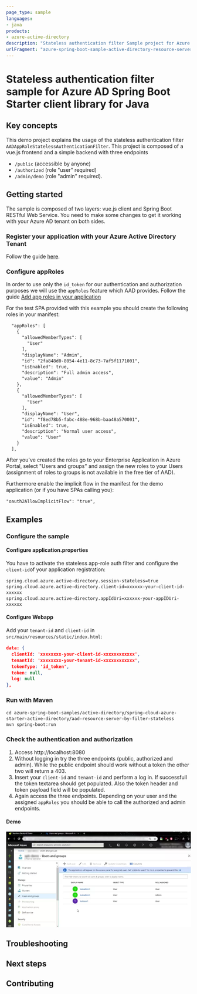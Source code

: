 ```yaml
---
page_type: sample
languages:
- java
products:
- azure-active-directory
description: "Stateless authentication filter Sample project for Azure AD Spring Boot Starter client library"
urlFragment: "azure-spring-boot-sample-active-directory-resource-server-by-filter-stateless"
---
```


# Stateless authentication filter sample for Azure AD Spring Boot Starter client library for Java

## Key concepts

This demo project  explains the usage of the stateless authentication filter `AADAppRoleStatelessAuthenticationFilter`.
This project is composed of a vue.js frontend and a simple backend with three endpoints
* `/public` (accessible by anyone)
* `/authorized` (role "user" required)
* `/admin/demo` (role "admin" required).

## Getting started
The sample is composed of two layers: vue.js client and Spring Boot RESTful Web Service. You need to make some changes 
to get it working with your Azure AD tenant on both sides.



### Register your application with your Azure Active Directory Tenant

Follow the guide [here](https://docs.microsoft.com/azure/active-directory/develop/v1-protocols-openid-connect-code#register-your-application-with-your-ad-tenant).

### Configure appRoles

In order to use only the `id_token` for our authentication and authorization purposes we will use the
`appRoles` feature which AAD provides. Follow the guide 
[Add app roles in your application](https://docs.microsoft.com/azure/active-directory/develop/howto-add-app-roles-in-azure-ad-apps)

For the test SPA provided with this example you should create the following roles in your manifest:

```
  "appRoles": [
    {
      "allowedMemberTypes": [
        "User"
      ],
      "displayName": "Admin",
      "id": "2fa848d0-8054-4e11-8c73-7af5f1171001",
      "isEnabled": true,
      "description": "Full admin access",
      "value": "Admin"
    },
    {
      "allowedMemberTypes": [
        "User"
      ],
      "displayName": "User",
      "id": "f8ed78b5-fabc-488e-968b-baa48a570001",
      "isEnabled": true,
      "description": "Normal user access",
      "value": "User"
    }
  ],
```

After you've created the roles go to your Enterprise Application in Azure Portal, select "Users and groups" and 
assign the new roles to your Users (assignment of roles to groups is not available in the free tier of AAD).

Furthermore enable the implicit flow in the manifest for the demo application 
(or if you have SPAs calling you):

```
"oauth2AllowImplicitFlow": "true",
```

## Examples
### Configure the sample

#### Configure application.properties

You have to activate the stateless app-role auth filter and configure the `client-id`of your application registration:

```properties
spring.cloud.azure.active-directory.session-stateless=true
spring.cloud.azure.active-directory.client-id=xxxxxx-your-client-id-xxxxxx
spring.cloud.azure.active-directory.appIdUri=xxxxxx-your-appIDUri-xxxxxx
```

#### Configure Webapp

Add your `tenant-id` and `client-id` in `src/main/resources/static/index.html`:

```json
data: {
  clientId: 'xxxxxxxx-your-client-id-xxxxxxxxxxxx',
  tenantId: 'xxxxxxxx-your-tenant-id-xxxxxxxxxxxx',
  tokenType: 'id_token',
  token: null,
  log: null
},
``` 

### Run with Maven
```shell
cd azure-spring-boot-samples/active-directory/spring-cloud-azure-starter-active-directory/aad-resource-server-by-filter-stateless
mvn spring-boot:run
```

### Check the authentication and authorization
	
1. Access http://localhost:8080
2. Without logging in try the three endpoints (public, authorized and admin). While the public 
   endpoint should work without a token the other two will return a 403.
3. Insert your `client-id` and `tenant-id` and perform a log in. If successfull the token textarea
   should get populated. Also the token header and token payload field will be populated.   
4. Again access the three endpoints. Depending on your user and the assigned `appRoles` you should
   be able to call the authorized and admin endpoints.
   
#### Demo
![demoonstration video](docs/demo.webp "Demo Video")

## Troubleshooting
## Next steps
## Contributing
<!-- LINKS -->

